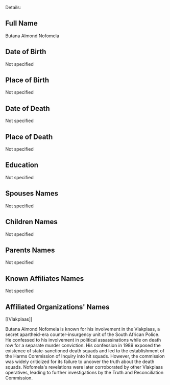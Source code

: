 Details: 

## Full Name
Butana Almond Nofomela

## Date of Birth
Not specified

## Place of Birth
Not specified

## Date of Death
Not specified

## Place of Death
Not specified

## Education
Not specified

## Spouses Names
Not specified

## Children Names
Not specified

## Parents Names
Not specified

## Known Affiliates Names
Not specified

## Affiliated Organizations' Names
[[Vlakplaas]]

Butana Almond Nofomela is known for his involvement in the Vlakplaas, a secret apartheid-era counter-insurgency unit of the South African Police. He confessed to his involvement in political assassinations while on death row for a separate murder conviction. His confession in 1989 exposed the existence of state-sanctioned death squads and led to the establishment of the Harms Commission of Inquiry into hit squads. However, the commission was widely criticized for its failure to uncover the truth about the death squads. Nofomela's revelations were later corroborated by other Vlakplaas operatives, leading to further investigations by the Truth and Reconciliation Commission.